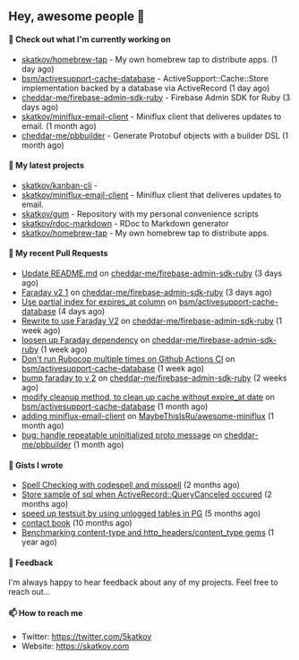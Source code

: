 ## Hey, awesome people 👋

#### 👷 Check out what I'm currently working on
 
- [skatkov/homebrew-tap](https://github.com/skatkov/homebrew-tap) - My own homebrew tap to distribute apps. (1 day ago) 
- [bsm/activesupport-cache-database](https://github.com/bsm/activesupport-cache-database) - ActiveSupport::Cache::Store implementation backed by a database via ActiveRecord (1 day ago) 
- [cheddar-me/firebase-admin-sdk-ruby](https://github.com/cheddar-me/firebase-admin-sdk-ruby) - Firebase Admin SDK for Ruby (3 days ago) 
- [skatkov/miniflux-email-client](https://github.com/skatkov/miniflux-email-client) - Miniflux client that deliveres updates to email. (1 month ago) 
- [cheddar-me/pbbuilder](https://github.com/cheddar-me/pbbuilder) - Generate Protobuf objects with a builder DSL (1 month ago)

#### 🌱 My latest projects
 
- [skatkov/kanban-cli](https://github.com/skatkov/kanban-cli) -  
- [skatkov/miniflux-email-client](https://github.com/skatkov/miniflux-email-client) - Miniflux client that deliveres updates to email. 
- [skatkov/gum](https://github.com/skatkov/gum) - Repository with my personal convenience scripts 
- [skatkov/rdoc-markdown](https://github.com/skatkov/rdoc-markdown) - RDoc to Markdown generator 
- [skatkov/homebrew-tap](https://github.com/skatkov/homebrew-tap) - My own homebrew tap to distribute apps.


#### 🔨 My recent Pull Requests
 
- [Update README.md](https://github.com/cheddar-me/firebase-admin-sdk-ruby/pull/13) on [cheddar-me/firebase-admin-sdk-ruby](https://github.com/cheddar-me/firebase-admin-sdk-ruby) (3 days ago) 
- [Faraday v2 1](https://github.com/cheddar-me/firebase-admin-sdk-ruby/pull/12) on [cheddar-me/firebase-admin-sdk-ruby](https://github.com/cheddar-me/firebase-admin-sdk-ruby) (3 days ago) 
- [Use partial index for expires_at column](https://github.com/bsm/activesupport-cache-database/pull/28) on [bsm/activesupport-cache-database](https://github.com/bsm/activesupport-cache-database) (4 days ago) 
- [Rewrite to use Faraday V2](https://github.com/cheddar-me/firebase-admin-sdk-ruby/pull/11) on [cheddar-me/firebase-admin-sdk-ruby](https://github.com/cheddar-me/firebase-admin-sdk-ruby) (1 week ago) 
- [loosen up Faraday dependency](https://github.com/cheddar-me/firebase-admin-sdk-ruby/pull/10) on [cheddar-me/firebase-admin-sdk-ruby](https://github.com/cheddar-me/firebase-admin-sdk-ruby) (1 week ago) 
- [Don&#39;t run Rubocop multiple times on Github Actions CI](https://github.com/bsm/activesupport-cache-database/pull/25) on [bsm/activesupport-cache-database](https://github.com/bsm/activesupport-cache-database) (1 week ago) 
- [bump faraday to v 2](https://github.com/cheddar-me/firebase-admin-sdk-ruby/pull/9) on [cheddar-me/firebase-admin-sdk-ruby](https://github.com/cheddar-me/firebase-admin-sdk-ruby) (2 weeks ago) 
- [modify cleanup method, to clean up cache without expire_at date](https://github.com/bsm/activesupport-cache-database/pull/24) on [bsm/activesupport-cache-database](https://github.com/bsm/activesupport-cache-database) (1 month ago) 
- [adding miniflux-email-client](https://github.com/MaybeThisIsRu/awesome-miniflux/pull/5) on [MaybeThisIsRu/awesome-miniflux](https://github.com/MaybeThisIsRu/awesome-miniflux) (1 month ago) 
- [bug: handle repeatable uninitialized proto message](https://github.com/cheddar-me/pbbuilder/pull/39) on [cheddar-me/pbbuilder](https://github.com/cheddar-me/pbbuilder) (1 month ago)

#### 📓 Gists I wrote
 
- [Spell Checking with codespell and misspell](https://gist.github.com/abf49d80e98ac42b3cac397c9efc383f) (2 months ago) 
- [Store sample of sql when ActiveRecord::QueryCanceled occured](https://gist.github.com/17d1f53d38ea90c4a4c678197e682173) (2 months ago) 
- [speed up testsuit by using unlogged tables in PG](https://gist.github.com/e482617b2a1f9635738a0b66ec0cb327) (5 months ago) 
- [contact book](https://gist.github.com/18f317a0affb0fa7ee0e74511c340422) (10 months ago) 
- [Benchmarking content-type and http_headers/content_type gems](https://gist.github.com/eb18ae1f9f75e822812b64a0ae44915d) (1 year ago)

#### 💬 Feedback
I'm always happy to hear feedback about any of my projects. Feel free to reach out...

#### 📫 How to reach me

- Twitter: https://twitter.com/5katkov 
- Website: https://skatkov.com
